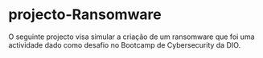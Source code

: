# projecto-Ransomware
O seguinte projecto visa simular a criação de um ransomware que foi uma actividade dado como desafio no Bootcamp de Cybersecurity da DIO.
